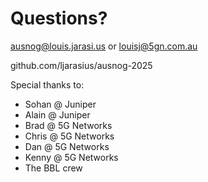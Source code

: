 # Questions?

ausnog@louis.jarasi.us or louisj@5gn.com.au

github.com/ljarasius/ausnog-2025

Special thanks to:
- Sohan @ Juniper
- Alain @ Juniper
- Brad @ 5G Networks
- Chris @ 5G Networks
- Dan @ 5G Networks
- Kenny @ 5G Networks
- The BBL crew

<!--
Would like to give a quick shout out to Sohan and Alain at Juniper for all their assistance on this one, as well as to the rest of the Engineering team at 5G Networks and the BBL crew for putting up with my rants about this.

I've also published this entire talk to GitHub at the link on the screen, feel free to have a look there if there's anything you missed earlier or for those links.

Thank you.
-->